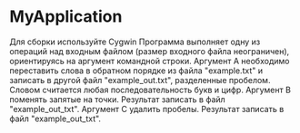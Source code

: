 # MyApplication
Для сборки используйте Cygwin
Программа выполняет одну из операций над входным файлом (размер входного файла неограничен), ориентируясь на аргумент командной строки.
Аргумент А необходимо переставить слова в обратном порядке из файла "example.txt" и записать в другой файл "example_out.txt", разделенные пробелом.
Словом считается любая последовательность букв и цифр.
Аргумент В поменять запятые на точки. Результат записать в файл "example_out_txt".
Аргумент С удалить пробелы. Результат записать в файл "example_out_txt".
